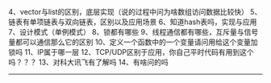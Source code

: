 
4、vector与list的区别，底层实现（说的过程中问为啥数组访问数据比较快）
5、链表有单项链表与双向链表，区别以及应用场景
6、知道hash表吗，实现与应用
7、设计模式（单例模式）
8、锁都有哪些
9、线程通信都有哪些，互斥量与信号量都可以通信那么它的区别
10、定义一个函数中的一个变量请问用给这个变量加锁吗
11、IP属于哪一层
12、TCP/UDP区别于应用，你自己平时代码有用到这个吗？？？
13、对科大讯飞有了解吗
14、有啥问的吗

-----------------------------------